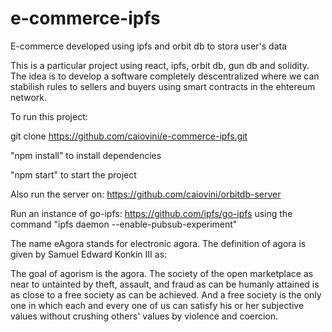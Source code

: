 # e-commerce-ipfs
E-commerce developed using ipfs and orbit db to stora user's data


This is a particular project using react, ipfs, orbit db, gun db and solidity. The idea is to develop a software completely descentralized where we can stabilish rules to sellers and buyers using smart contracts in the ehtereum network.

To run this project:

git clone https://github.com/caiovini/e-commerce-ipfs.git

"npm install" to install dependencies

"npm start" to start the project



Also run the server on: https://github.com/caiovini/orbitdb-server

Run an instance of go-ipfs: https://github.com/ipfs/go-ipfs using the command "ipfs daemon --enable-pubsub-experiment"


The name eAgora stands for electronic agora. The definition of agora is given by Samuel Edward Konkin III as:


The goal of agorism is the agora. The society of the open marketplace as near to untainted by theft, assault, and fraud as can be humanly attained is as close to a free society as can be achieved. And a free society is the only one in which each and every one of us can satisfy his or her subjective values without crushing others' values by violence and coercion.

